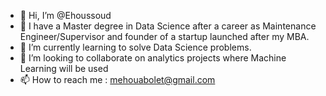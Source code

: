 - 👋 Hi, I’m @Ehoussoud
- 👀 I have a Master degree in Data Science after a career as Maintenance Engineer/Supervisor and founder of a startup launched after my MBA.
- 🌱 I’m currently learning to solve Data Science problems.
- 💞️ I’m looking to collaborate on analytics projects where Machine Learning will be used
- 📫 How to reach me : mehouabolet@gmail.com

<!---
Ehoussoud/Ehoussoud is a ✨ special ✨ repository because its `README.md` (this file) appears on your GitHub profile.
You can click the Preview link to take a look at your changes.
--->
